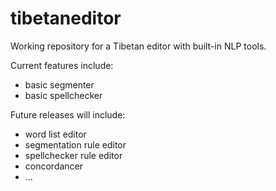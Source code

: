 # tibetaneditor
Working repository for a Tibetan editor with built-in NLP tools.

Current features include:
- basic segmenter
- basic spellchecker 

Future releases will include:
- word list editor
- segmentation rule editor
- spellchecker rule editor
- concordancer
- ...